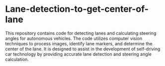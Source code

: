 # Lane-detection-to-get-center-of-lane
This repository contains code for detecting lanes and calculating steering angles for autonomous vehicles. The code utilizes computer vision techniques to process images, identify lane markers, and determine the center of the lane. It is designed to assist in the development of self-driving car technology by providing accurate lane detection and steering angle calculation.
